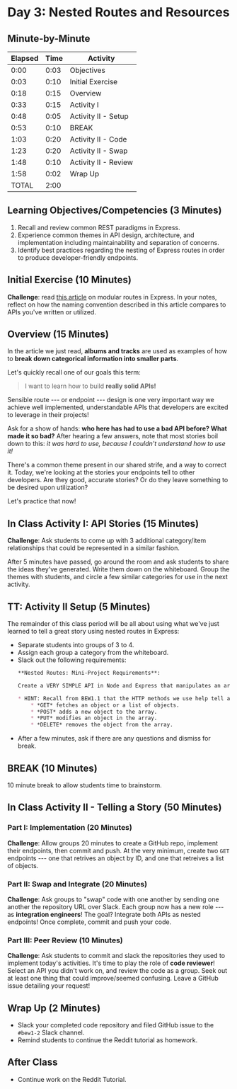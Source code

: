 # Day 3: Nested Routes and Resources

## Minute-by-Minute

| **Elapsed** | **Time** | **Activity**              |
| ----------- | -------- | ------------------------- |
| 0:00        | 0:03     | Objectives                |
| 0:03        | 0:10     | Initial Exercise          |
| 0:18        | 0:15     | Overview                  |
| 0:33        | 0:15     | Activity I                |
| 0:48        | 0:05     | Activity II - Setup       |
| 0:53        | 0:10     | BREAK                     |
| 1:03        | 0:20     | Activity II - Code        |
| 1:23        | 0:20     | Activity II - Swap        |
| 1:48        | 0:10     | Activity II - Review      |
| 1:58        | 0:02     | Wrap Up
| TOTAL       | 2:00     |                           |

## Learning Objectives/Competencies (3 Minutes)

1. Recall and review common REST paradigms in Express.
1. Experience common themes in API design, architecture, and implementation including maintainability and separation of concerns.
1. Identify best practices regarding the nesting of Express routes in order to produce developer-friendly endpoints.

## Initial Exercise (10 Minutes)

**Challenge**: read [this article](https://medium.com/@zachcaceres/child-routers-in-express-56f904597b1b) on modular routes in Express. In your notes, reflect on how the naming convention described in this article compares to APIs you've written or utilized.

## Overview (15 Minutes)

In the article we just read, **albums and tracks** are used as examples of how to **break down categorical information into smaller parts**.

Let's quickly recall one of our goals this term:

> I want to learn how to build **really solid APIs!**

Sensible route --- or endpoint --- design is one very important way we achieve well implemented, understandable APIs that developers are excited to leverage in their projects!

Ask for a show of hands: **who here has had to use a bad API before? What made it so bad?** After hearing a few answers, note that most stories boil down to this: _it was hard to use, because I couldn't understand how to use it!_

There's a common theme present in our shared strife, and a way to correct it. Today, we're looking at the stories your endpoints tell to other developers. Are they good, accurate stories? Or do they leave something to be desired upon utilization?

Let's practice that now!

## In Class Activity I: API Stories (15 Minutes)

**Challenge**: Ask students to come up with 3 additional category/item relationships that could be represented in a similar fashion.

After 5 minutes have passed, go around the room and ask students to share the ideas they've generated. Write them down on the whiteboard. Group the themes with students, and circle a few similar categories for use in the next activity.

## TT: Activity II Setup (5 Minutes)

The remainder of this class period will be all about using what we've just learned to tell a great story using nested routes in Express:

* Separate students into groups of 3 to 4.
* Assign each group a category from the whiteboard.
* Slack out the following requirements:
    ```markdown
    **Nested Routes: Mini-Project Requirements**:

    Create a VERY SIMPLE API in Node and Express that manipulates an array of in-memory objects.

    * HINT: Recall from BEW1.1 that the HTTP methods we use help tell a great story!
        * *GET* fetches an object or a list of objects.
        * *POST* adds a new object to the array.
        * *PUT* modifies an object in the array.
        * *DELETE* removes the object from the array.
    ```
* After a few minutes, ask if there are any questions and dismiss for break.

## BREAK (10 Minutes)

10 minute break to allow students time to brainstorm.

## In Class Activity II - Telling a Story (50 Minutes)

### Part I: Implementation (20 Minutes)

**Challenge**: Allow groups 20 minutes to create a GitHub repo, implement their endpoints, then commit and push. At the very minimum, create two `GET` endpoints --- one that retrives an object by ID, and one that retreives a list of objects.

### Part II: Swap and Integrate (20 Minutes)

**Challenge**: Ask groups to "swap" code with one another by sending one another the repository URL over Slack. Each group now has a new role --- as **integration engineers**! The goal? Integrate both APIs as nested endpoints! Once complete, commit and push your code.

### Part III: Peer Review (10 Minutes)

**Challenge**: Ask students to commit and slack the repositories they used to implement today's activities. It's time to play the role of **code reviewer**! Select an API you didn't work on, and review the code as a group. Seek out at least one thing that could improve/seemed confusing. Leave a GitHub issue detailing your request!

## Wrap Up (2 Minutes)

* Slack your completed code repository and filed GitHub issue to the `#bew1-2` Slack channel.
* Remind students to continue the Reddit tutorial as homework.

## After Class

* Continue work on the Reddit Tutorial.
